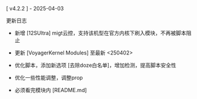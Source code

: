 [ v4.2.2 ] - 2025-04-03

更新日志
- 新增 [12SUltra] migt云控，支持该机型在官方内核下刷入模块，不再被脚本阻止

- 更新 [VoyagerKernel Modules] 至最新 <250402>

- 优化脚本，添加新选项 [去除doze白名单]，增加检测，提高脚本安全性

- 优化一些性能调整，调整prop

- 必须看完模块内 [README.md]